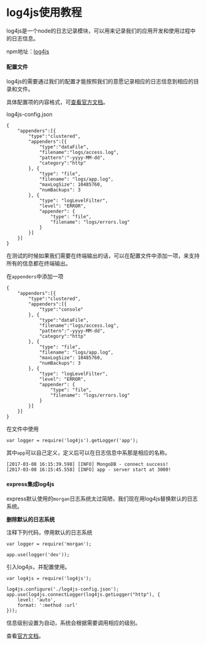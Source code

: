 # log4js使用教程
log4js是一个node的日志记录模块，可以用来记录我们的应用开发和使用过程中的日志信息。

npm地址：[log4js](https://www.npmjs.com/package/log4js)

#### 配置文件
log4js的需要通过我们的配置才能按照我们的意愿记录相应的日志信息到相应的目录和文件。

具体配置项的内容格式，可[查看官方文档](https://github.com/nomiddlename/log4js-node/wiki/Appenders)。

log4js-config.json
```
{
	"appenders":[{
    	"type":"clustered",
        "appenders":[{
        	"type":"dataFile",
            "filename":"logs/access.log",
            "pattern":"-yyyy-MM-dd",
            "category":"http"
        }, {
            "type": "file",
            "filename": "logs/app.log",
            "maxLogSize": 10485760,
            "numBackups": 3
        }, {
            "type": "logLevelFilter",
            "level": "ERROR",
            "appender": {
                "type": "file",
                "filename": "logs/errors.log"
            }
        }]
    }]
}
```
在测试的时候如果我们需要在终端输出的话，可以在配置文件中添加一项，来支持所有的信息都在终端输出。

在`appenders`中添加一项
```
{
	"appenders":[{
    	"type":"clustered",
        "appenders":[{
        	"type":"console"
        }, {
        	"type":"dataFile",
            "filename":"logs/access.log",
            "pattern":"-yyyy-MM-dd",
            "category":"http"
        }, {
            "type": "file",
            "filename": "logs/app.log",
            "maxLogSize": 10485760,
            "numBackups": 3
        }, {
            "type": "logLevelFilter",
            "level": "ERROR",
            "appender": {
                "type": "file",
                "filename": "logs/errors.log"
            }
        }]
    }]
}
```
在文件中使用
```
var logger = require('log4js').getLogger('app');
```
其中`app`可以自己定义，定义后可以在日志信息中系那是相应的名称。
```
[2017-03-08 16:15:39.598] [INFO] MongoDB - connect success!
[2017-03-08 16:15:45.558] [INFO] app - server start at 3000!
```
#### express集成log4js
express默认使用的`morgan`日志系统太过简陋，我们现在用log4js替换默认的日志系统。

**删除默认的日志系统**

注释下列代码，停用默认的日志系统
```
var logger = require('morgan');

app.use(logger('dev'));
```
引入log4js，并配置使用。
```
var log4js = require('log4js');

log4js.configure('./log4js-config.json');
app.use(log4js.connectLogger(log4js.getLogger("http"), {
	level: 'auto',
	format: ':method :url'
}));
```
信息级别设置为自动，系统会根据需要调用相应的级别。

查看[官方文档](https://github.com/nomiddlename/log4js-node/wiki)。

